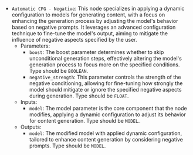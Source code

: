 - `Automatic CFG - Negative`: This node specializes in applying a dynamic configuration to models for generating content, with a focus on enhancing the generation process by adjusting the model's behavior based on negative prompts. It leverages an advanced configuration technique to fine-tune the model's output, aiming to mitigate the influence of negative aspects specified by the user.
    - Parameters:
        - `boost`: The boost parameter determines whether to skip unconditional generation steps, effectively altering the model's generation process to focus more on the specified conditions. Type should be `BOOLEAN`.
        - `negative_strength`: This parameter controls the strength of the negative conditioning, allowing for fine-tuning how strongly the model should mitigate or ignore the specified negative aspects during generation. Type should be `FLOAT`.
    - Inputs:
        - `model`: The model parameter is the core component that the node modifies, applying a dynamic configuration to adjust its behavior for content generation. Type should be `MODEL`.
    - Outputs:
        - `model`: The modified model with applied dynamic configuration, tailored to enhance content generation by considering negative prompts. Type should be `MODEL`.
